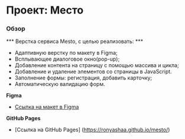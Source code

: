 # Проект: Место

### Обзор

*** Верстка сервиса Mesto, с целью реализовать: ***
* Адаптивную верстку по макету в Figma;
* Всплывающее диалоговое окно(pop-up);
* Добавление контента на страницу с помощью массива и цикла;
* Добавление и удаление элементов со страницы в JavaScript.
* Заполнение формы: регистрация, добавить карточку;
* Автоматическую валидацию форм.



**Figma**

* [Ссылка на макет в Figma](https://www.figma.com/file/2cn9N9jSkmxD84oJik7xL7/JavaScript.-Sprint-4?node-id=0%3A1)

**GitHub Pages**

* [Ссылка на GitHub Pages] (https://ronyashaa.github.io/mesto/)